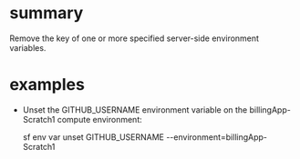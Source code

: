 # summary
  
Remove the key of one or more specified server-side environment variables.

# examples

- Unset the GITHUB_USERNAME environment variable on the billingApp-Scratch1 compute environment:

  sf env var unset GITHUB_USERNAME --environment=billingApp-Scratch1
